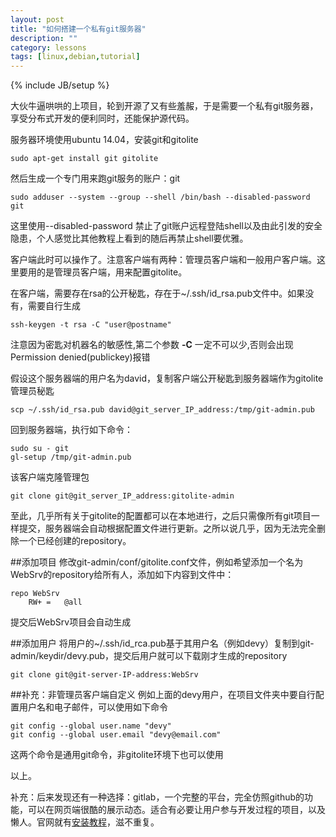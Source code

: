 ```yaml
---
layout: post
title: "如何搭建一个私有git服务器"
description: ""
category: lessons
tags: [linux,debian,tutorial]
---
```

{% include JB/setup %}

大伙牛逼哄哄的上项目，轮到开源了又有些羞赧，于是需要一个私有git服务器，享受分布式开发的便利同时，还能保护源代码。

服务器环境使用ubuntu 14.04，安装git和gitolite

	sudo apt-get install git gitolite

然后生成一个专门用来跑git服务的账户：git

	sudo adduser --system --group --shell /bin/bash --disabled-password git
	
这里使用--disabled-password 禁止了git账户远程登陆shell以及由此引发的安全隐患，个人感觉比其他教程上看到的随后再禁止shell要优雅。

客户端此时可以操作了。注意客户端有两种：管理员客户端和一般用户客户端。这里要用的是管理员客户端，用来配置gitolite。

在客户端，需要存在rsa的公开秘匙，存在于~/.ssh/id_rsa.pub文件中。如果没有，需要自行生成
	
	ssh-keygen -t rsa -C "user@postname"

注意因为密匙对机器名的敏感性,第二个参数 __-C__ 一定不可以少,否则会出现Permission denied(publickey)报错

假设这个服务器端的用户名为david，复制客户端公开秘匙到服务器端作为gitolite管理员秘匙

	scp ~/.ssh/id_rsa.pub david@git_server_IP_address:/tmp/git-admin.pub
	
回到服务器端，执行如下命令：

	sudo su - git
	gl-setup /tmp/git-admin.pub

该客户端克隆管理包

	git clone git@git_server_IP_address:gitolite-admin
	
至此，几乎所有关于gitolite的配置都可以在本地进行，之后只需像所有git项目一样提交，服务器端会自动根据配置文件进行更新。之所以说几乎，因为无法完全删除一个已经创建的repository。

##添加项目
修改git-admin/conf/gitolite.conf文件，例如希望添加一个名为WebSrv的repository给所有人，添加如下内容到文件中：

	repo WebSrv
		RW+	=	@all

提交后WebSrv项目会自动生成

##添加用户
将用户的~/.ssh/id_rca.pub基于其用户名（例如devy）复制到git-admin/keydir/devy.pub，提交后用户就可以下载刚才生成的repository
	
	git clone git@git-server-IP-address:WebSrv

##补充：非管理员客户端自定义
例如上面的devy用户，在项目文件夹中要自行配置用户名和电子邮件，可以使用如下命令

	git config --global user.name "devy"
	git config --global user.email "devy@email.com"

这两个命令是通用git命令，非gitolite环境下也可以使用

以上。

补充：后来发现还有一种选择：gitlab，一个完整的平台，完全仿照github的功能，可以在网页端很酷的展示动态。适合有必要让用户参与开发过程的项目，以及懒人。官网就有[安装教程](https://gitlab.com/gitlab-org/omnibus-gitlab/blob/master/README.md)，滋不重复。